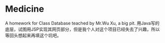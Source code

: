 # Medicine
A homework for Class Database teached by Mr.Wu Xu, a big pit.
用Java写的底层，试图用JSP实现其网页部分，但是我个人对这个项目已经失去了兴趣，所以等回头想起来再填这个坑吧。
